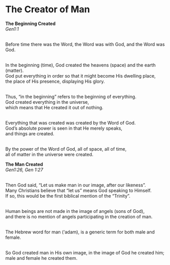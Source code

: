 # The Creator of Man

<strong>The Beginning Created</strong><br/>
<i>Gen1:1</i><br/><br/>

Before time there was the Word, the Word was with God, and the Word was God.<br/><br/>

In the beginning (time), God created the heavens (space) and the earth (matter). <br/>
God put everything in order so that it might become His dwelling place,<br/>
the place of His presence, displaying His glory.<br/><br/>

Thus, “in the beginning” refers to the beginning of everything.<br/> 
God created everything in the universe,<br/> 
which means that He created it out of nothing.<br/><br/>

Everything that was created was created by the Word of God.<br/>
God’s absolute power is seen in that He merely speaks,<br/>
and things are created.<br/><br/>

By the power of the Word of God, all of space, all of time,<br/>
all of matter in the universe were created.

<b>The Man Created</b><br/>
<i>Gen1:26, Gen 1:27</i><br/><br/>

Then God said, “Let us make man in our image, after our likeness”.<br/>
Many Christians believe that “let us” means God speaking to Himself.<br/>
If so, this would be the first biblical mention of the “Trinity”.<br/><br/>

Human beings are not made in the image of angels (sons of God),<br/>
and there is no mention of angels participating in the creation of man.<br/><br/>

The Hebrew word for man (‘adam), is a generic term for both male and female.<br/><br/>

So God created man in His own image, in the image of God he created him;<br/>
male and female he created them.

